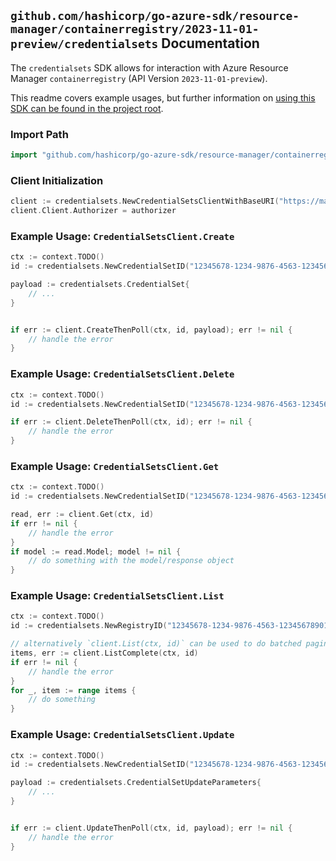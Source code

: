 
## `github.com/hashicorp/go-azure-sdk/resource-manager/containerregistry/2023-11-01-preview/credentialsets` Documentation

The `credentialsets` SDK allows for interaction with Azure Resource Manager `containerregistry` (API Version `2023-11-01-preview`).

This readme covers example usages, but further information on [using this SDK can be found in the project root](https://github.com/hashicorp/go-azure-sdk/tree/main/docs).

### Import Path

```go
import "github.com/hashicorp/go-azure-sdk/resource-manager/containerregistry/2023-11-01-preview/credentialsets"
```


### Client Initialization

```go
client := credentialsets.NewCredentialSetsClientWithBaseURI("https://management.azure.com")
client.Client.Authorizer = authorizer
```


### Example Usage: `CredentialSetsClient.Create`

```go
ctx := context.TODO()
id := credentialsets.NewCredentialSetID("12345678-1234-9876-4563-123456789012", "example-resource-group", "registryName", "credentialSetName")

payload := credentialsets.CredentialSet{
	// ...
}


if err := client.CreateThenPoll(ctx, id, payload); err != nil {
	// handle the error
}
```


### Example Usage: `CredentialSetsClient.Delete`

```go
ctx := context.TODO()
id := credentialsets.NewCredentialSetID("12345678-1234-9876-4563-123456789012", "example-resource-group", "registryName", "credentialSetName")

if err := client.DeleteThenPoll(ctx, id); err != nil {
	// handle the error
}
```


### Example Usage: `CredentialSetsClient.Get`

```go
ctx := context.TODO()
id := credentialsets.NewCredentialSetID("12345678-1234-9876-4563-123456789012", "example-resource-group", "registryName", "credentialSetName")

read, err := client.Get(ctx, id)
if err != nil {
	// handle the error
}
if model := read.Model; model != nil {
	// do something with the model/response object
}
```


### Example Usage: `CredentialSetsClient.List`

```go
ctx := context.TODO()
id := credentialsets.NewRegistryID("12345678-1234-9876-4563-123456789012", "example-resource-group", "registryName")

// alternatively `client.List(ctx, id)` can be used to do batched pagination
items, err := client.ListComplete(ctx, id)
if err != nil {
	// handle the error
}
for _, item := range items {
	// do something
}
```


### Example Usage: `CredentialSetsClient.Update`

```go
ctx := context.TODO()
id := credentialsets.NewCredentialSetID("12345678-1234-9876-4563-123456789012", "example-resource-group", "registryName", "credentialSetName")

payload := credentialsets.CredentialSetUpdateParameters{
	// ...
}


if err := client.UpdateThenPoll(ctx, id, payload); err != nil {
	// handle the error
}
```
